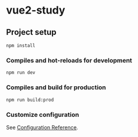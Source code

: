 # vue2-study

## Project setup
```
npm install
```

### Compiles and hot-reloads for development
```
npm run dev
```

### Compiles and build for production
```
npm run build:prod
```

### Customize configuration
See [Configuration Reference](https://cli.vuejs.org/config/).
